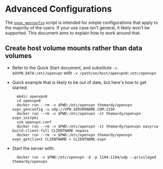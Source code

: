 # Advanced Configurations

The [`ovpn_genconfig`](/bin/ovpn_genconfig) script is intended for simple configurations that apply to the majority of the users.  If your use case isn't general, it likely won't be supported.  This document aims to explain how to work around that.

## Create host volume mounts rather than data volumes

* Refer to the Quick Start document, and substitute `-v $OVPN_DATA:/etc/openvpn` with `-v /path/on/host/openvpn0:/etc/openvpn`
* Quick example that is likely to be out of date, but here's how to get started:

        mkdir openvpn0
        cd openvpn0
        docker run --rm -v $PWD:/etc/openvpn themardy/openvpn ovpn_genconfig -u udp://VPN.SERVERNAME.COM:1194
        docker run --rm -v $PWD:/etc/openvpn -it themardy/openvpn ovpn_initpki
        vim openvpn.conf
        docker run --rm -v $PWD:/etc/openvpn -it themardy/openvpn easyrsa build-client-full CLIENTNAME nopass
        docker run --rm -v $PWD:/etc/openvpn themardy/openvpn ovpn_getclient CLIENTNAME > CLIENTNAME.ovpn

* Start the server with:

        docker run -v $PWD:/etc/openvpn -d -p 1194:1194/udp --privileged themardy/openvpn
